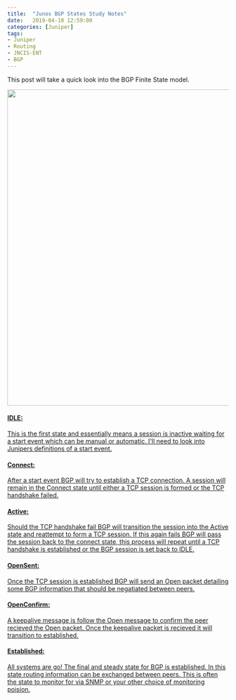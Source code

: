 ```yaml
---
title:  "Junos BGP States Study Notes"
date:   2019-04-10 12:59:00
categories: [Juniper]
tags: 
- Juniper 
- Routing
- JNCIS-ENT
- BGP
---
```


This post will take a quick look into the BGP Finite State model.


<a href="{{ site.url }}/images/posts/2019/07/BGP_States.png"><img src="{{ site.url }}/images/posts/2019/07/BGP_States.png" width="720" >

#### **IDLE:**
This is the first state and essentially means a session is inactive waiting for a start event which can be manual or automatic. I'll need to look into Junipers definitions of a start event.

#### **Connect:**
After a start event BGP will try to establish a TCP connection. A session will remain in the Connect state until either a TCP session is formed or the TCP handshake failed.

#### **Active:**
Should the TCP handshake fail BGP will transition the session into the Active state and reattempt to form a TCP session. If this again fails BGP will pass the session back to the connect state, this process will repeat until a TCP handshake is established or the BGP session is set back to IDLE.

#### **OpenSent:**
Once the TCP session is established BGP will send an Open packet detailing some BGP information that should be negatiated between peers.

#### **OpenConfirm:**
A keepalive message is follow the Open message to confirm the peer recieved the Open packet. Once the keepalive packet is recieved it will transition to established.

#### **Established:**
All systems are go! The final and steady state for BGP is established. In this state routing information can be exchanged between peers. This is often the state to monitor for via SNMP or your other choice of monitoring poision. 